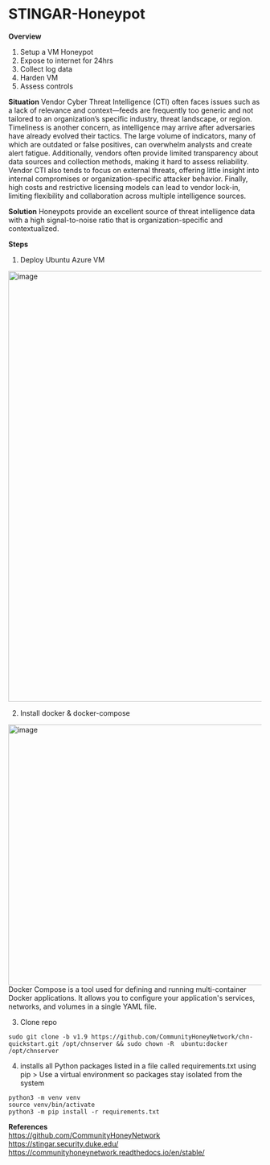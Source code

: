 # STINGAR-Honeypot

**Overview**
1. Setup a VM Honeypot
2. Expose to internet for 24hrs
3. Collect log data
4. Harden VM
5. Assess controls

**Situation**
Vendor Cyber Threat Intelligence (CTI) often faces issues such as a lack of relevance and context—feeds are frequently too generic and not tailored to an organization’s specific industry, threat landscape, or region. Timeliness is another concern, as intelligence may arrive after adversaries have already evolved their tactics. The large volume of indicators, many of which are outdated or false positives, can overwhelm analysts and create alert fatigue. Additionally, vendors often provide limited transparency about data sources and collection methods, making it hard to assess reliability. Vendor CTI also tends to focus on external threats, offering little insight into internal compromises or organization-specific attacker behavior. Finally, high costs and restrictive licensing models can lead to vendor lock-in, limiting flexibility and collaboration across multiple intelligence sources.


**Solution**
Honeypots provide an excellent source of threat intelligence data with a high signal-to-noise ratio that is organization-specific and contextualized.

**Steps**
1. Deploy Ubuntu Azure VM
<img width="1601" height="856" alt="image" src="https://github.com/user-attachments/assets/77fd09d1-ab7f-4ad5-bc56-30b9413604cf" />

2. Install docker & docker-compose
<img width="678" height="518" alt="image" src="https://github.com/user-attachments/assets/7ec45c8e-578a-4862-bbdf-d195458e8d62" />
Docker Compose is a tool used for defining and running multi-container Docker applications. It allows you to configure your application's services, networks, and volumes in a single YAML file.  

3. Clone repo
```
sudo git clone -b v1.9 https://github.com/CommunityHoneyNetwork/chn-quickstart.git /opt/chnserver && sudo chown -R  ubuntu:docker /opt/chnserver
```

4. installs all Python packages listed in a file called requirements.txt using pip > Use a virtual environment so packages stay isolated from the system
```
python3 -m venv venv
source venv/bin/activate
python3 -m pip install -r requirements.txt
```




**References**  
https://github.com/CommunityHoneyNetwork
https://stingar.security.duke.edu/
https://communityhoneynetwork.readthedocs.io/en/stable/

